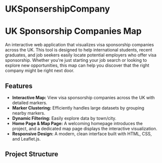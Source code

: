 # UKSponsershipCompany

# UK Sponsorship Companies Map

An interactive web application that visualizes visa sponsorship companies across the UK. This tool is designed to help international students, recent graduates, and job seekers easily locate potential employers who offer visa sponsorship. Whether you're just starting your job search or looking to explore new opportunities, this map can help you discover that the right company might be right next door.

## Features

- **Interactive Map:** View visa sponsorship companies across the UK with detailed markers.
- **Marker Clustering:** Efficiently handles large datasets by grouping nearby markers.
- **Dynamic Filtering:** Easily explore data by town/city.
- **Home Page & Map Page:** A welcoming homepage introduces the project, and a dedicated map page displays the interactive visualization.
- **Responsive Design:** A modern, clean interface built with HTML, CSS, and Leaflet.js.

## Project Structure
